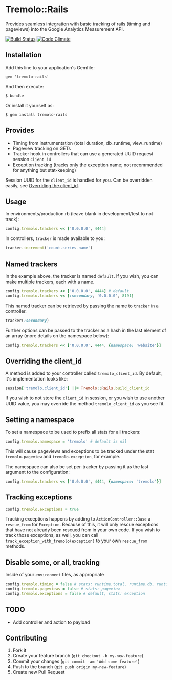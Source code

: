 # Tremolo::Rails

Provides seamless integration with basic tracking of rails (timing and pageviews) into the Google Analytics Measurement API.

[![Build Status](https://travis-ci.org/tpitale/tremolo-rails.png?branch=master)](https://travis-ci.org/tpitale/tremolo-rails)
[![Code Climate](https://codeclimate.com/github/tpitale/tremolo-rails.png)](https://codeclimate.com/github/tpitale/tremolo-rails)

## Installation

Add this line to your application's Gemfile:

    gem 'tremolo-rails'

And then execute:

    $ bundle

Or install it yourself as:

    $ gem install tremolo-rails

## Provides

* Timing from instrumentation (total duration, db_runtime, view_runtime)
* Pageview tracking on GETs
* Tracker hook in controllers that can use a generated UUID request session `client_id`
* Exception tracking (tracks only the exception name; not recommended for anything but stat-keeping)

Session UUID for the `client_id` is handled for you. Can be overridden easily, see [Overriding the client_id](#overriding_the_client_id).

## Usage

In environments/production.rb (leave blank in development/test to not track):

```ruby
config.tremolo.trackers << ['0.0.0.0', 4444]
```

In controllers, `tracker` is made available to you:

```ruby
tracker.increment('count.series-name')
```

## Named trackers ##

In the example above, the tracker is named `default`. If you wish, you can make multiple trackers, each with a name.

```ruby
config.tremolo.trackers << ['0.0.0.0', 4444] # default
config.tremolo.trackers << [:secondary, '0.0.0.0', 8191]
```

This named tracker can be retrieved by passing the name to `tracker` in a controller.

```ruby
tracker(:secondary)
```

Further options can be passed to the tracker as a hash in the last element of an array (more details on the namespace below):

```ruby
config.tremolo.trackers << ['0.0.0.0', 4444, {namespace: 'website'}]
```

## Overriding the client_id ##

A method is added to your controller called `tremolo_client_id`. By default, it's implementation looks like:

```ruby
session['tremolo.client_id'] ||= Tremolo::Rails.build_client_id
```

If you wish to not store the `client_id` in session, or you wish to use another UUID value, you may override the method `tremolo_client_id` as you see fit.

## Setting a namespace ##

To set a namespace to be used to prefix all stats for all trackers:

```ruby
config.tremolo.namespace = 'tremolo' # default is nil
```

This will cause pageviews and exceptions to be tracked under the stat `tremolo.pageview` and `tremolo.exception`, for example.

The namespace can also be set per-tracker by passing it as the last argument to the configuration:

```ruby
config.tremolo.trackers << ['0.0.0.0', 4444, {namespace: 'tremolo'}]
```

## Tracking exceptions ##

```ruby
config.tremolo.exceptions = true
```

Tracking exceptions happens by adding to `ActionController::Base` a `rescue_from` for `Exception`. Because of this, it will only rescue exceptions that have not already been rescued from in your own code. If you wish to track those exceptions, as well, you can call `track_exception_with_tremolo(exception)` to your own `rescue_from` methods.

## Disable some, or all, tracking

Inside of your `environment` files, as appropriate

```ruby
config.tremolo.timing = false # stats: runtime.total, runtime.db, runtime.view
config.tremolo.pageviews = false # stats: pageview
config.tremolo.exceptions = false # default, stats: exception
```

## TODO ##

* Add controller and action to payload

## Contributing

1. Fork it
2. Create your feature branch (`git checkout -b my-new-feature`)
3. Commit your changes (`git commit -am 'Add some feature'`)
4. Push to the branch (`git push origin my-new-feature`)
5. Create new Pull Request
